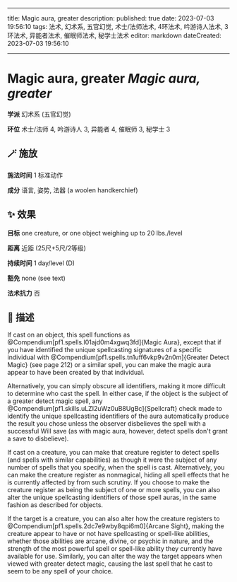 
---
title: Magic aura, greater
description: 
published: true
date: 2023-07-03 19:56:10
tags: 法术, 幻术系, 五官幻觉, 术士/法师法术, 4环法术, 吟游诗人法术, 3环法术, 异能者法术, 催眠师法术, 秘学士法术
editor: markdown
dateCreated: 2023-07-03 19:56:10

---

# **Magic aura, greater** *Magic aura, greater*

**学派** 幻术系 (五官幻觉) 

**环位** 术士/法师 4, 吟游诗人 3, 异能者 4, 催眠师 3, 秘学士 3

## 🪄 施放

**施法时间** 1 标准动作

**成分** 语言, 姿势, 法器 (a woolen handkerchief)

## ✨ 效果 

**目标** one creature, or one object weighing up to 20 lbs./level 

**距离** 近距 (25尺+5尺/2等级)  

**持续时间** 1 day/level (D) 

**豁免** none (see text)

**法术抗力** 否

## 📖 描述

If cast on an object, this spell functions as @Compendium[pf1.spells.l01ajd0m4xgwq3fd]{Magic Aura}, except that if you have identified the unique spellcasting signatures of a specific individual with @Compendium[pf1.spells.tn1uff6vkp9v2n0m]{Greater Detect Magic} (see page 212) or a similar spell, you can make the magic aura appear to have been created by that individual.

Alternatively, you can simply obscure all identifiers, making it more difficult to determine who cast the spell. In either case, if the object is the subject of a greater detect magic spell, any @Compendium[pf1.skills.uLZI2uWz0uB8UgBc]{Spellcraft} check made to identify the unique spellcasting identifiers of the aura automatically produce the result you chose unless the observer disbelieves the spell with a successful Will save (as with magic aura, however, detect spells don't grant a save to disbelieve).

If cast on a creature, you can make that creature register to detect spells (and spells with similar capabilities) as though it were the subject of any number of spells that you specify, when the spell is cast. Alternatively, you can make the creature register as nonmagical, hiding all spell effects that he is currently affected by from such scrutiny. If you choose to make the creature register as being the subject of one or more spells, you can also alter the unique spellcasting identifiers of those spell auras, in the same fashion as described for objects.

If the target is a creature, you can also alter how the creature registers to @Compendium[pf1.spells.2dc7e9wby8qpi6m0]{Arcane Sight}, making the creature appear to have or not have spellcasting or spell-like abilities, whether those abilities are arcane, divine, or psychic in nature, and the strength of the most powerful spell or spell-like ability they currently have available for use. Similarly, you can alter the way the target appears when viewed with greater detect magic, causing the last spell that he cast to seem to be any spell of your choice.
    